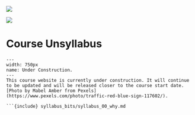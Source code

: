 ![](../images/header.jpg)

![](../images/UBCO_CMPS_header.jpg)

# Course Unsyllabus
```{figure} ../images/construction.jpeg
---
width: 750px
name: Under Construction.
---
This course website is currently under construction. It will continue to be updated and will be released closer to the course start date. [Photo by Mabel Amber from Pexels](https://www.pexels.com/photo/traffic-red-blue-sign-117602/). 

```{include} syllabus_bits/syllabus_00_why.md
```

```{include} syllabus_bits/syllabus_01_highlights.md
```

```{include} syllabus_bits/syllabus_02_changelog.md
```

```{include} syllabus_bits/syllabus_03_details.md
```

```{include} syllabus_bits/syllabus_04_tools.md
```

```{include} syllabus_bits/syllabus_05_taught.md
```

```{include} syllabus_bits/syllabus_06_doing_well.md
```

```{include} syllabus_bits/syllabus_07_integrity.md
```

```{include} syllabus_bits/syllabus_08_accommodations.md
```

```{include} syllabus_bits/syllabus_09_policies.md
```

```{include} syllabus_bits/syllabus_10_references.md
```